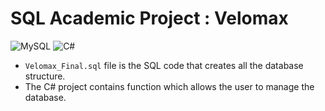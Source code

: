 # SQL Academic Project : Velomax

![MySQL](https://img.shields.io/badge/mysql-%2300f.svg?style=for-the-badge&logo=mysql&logoColor=white)
![C#](https://img.shields.io/badge/c%23-%23239120.svg?style=for-the-badge&logo=c-sharp&logoColor=white)

- `Velomax_Final.sql` file is the SQL code that creates all the database structure.
- The C# project contains function which allows the user to manage the database.
